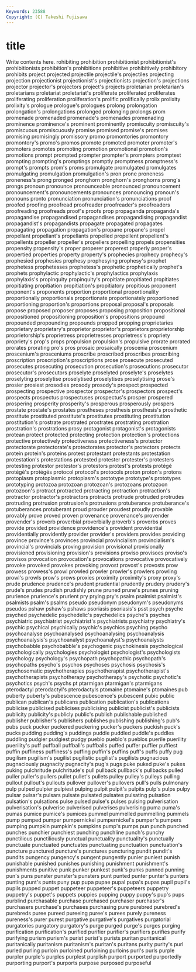 ```yaml
---
Keywords: 23588 
Copyright: (C) Takeshi Fujisawa
---
```


# title

Write contents here.
rohibiting
prohibition prohibitionist prohibitionist's prohibitionists prohibition's prohibitions prohibitive prohibitively prohibitory prohibits
project projected projectile projectile's projectiles projecting projection projectionist projectionist's projectionists
projection's projections projector projector's projectors project's projects proletarian proletarian's proletarians
proletariat proletariat's proliferate proliferated proliferates proliferating proliferation proliferation's prolific prolifically
prolix prolixity prolixity's prologue prologue's prologues prolong prolongation prolongation's prolongations
prolonged prolonging prolongs prom promenade promenaded promenade's promenades promenading prominence
prominence's prominent prominently promiscuity promiscuity's promiscuous promiscuously promise promised promise's
promises promising promisingly promissory promo promontories promontory promontory's promo's promos
promote promoted promoter promoter's promoters promotes promoting promotion promotional promotion's
promotions prompt prompted prompter prompter's prompters promptest prompting prompting's promptings
promptly promptness promptness's prompt's prompts prom's proms promulgate promulgated promulgates
promulgating promulgation promulgation's pron prone proneness proneness's prong pronged pronghorn
pronghorn's pronghorns prong's prongs pronoun pronounce pronounceable pronounced pronouncement pronouncement's
pronouncements pronounces pronouncing pronoun's pronouns pronto pronunciation pronunciation's pronunciations proof
proofed proofing proofread proofreader proofreader's proofreaders proofreading proofreads proof's proofs
prop propaganda propaganda's propagandise propagandised propagandises propagandising propagandist propagandist's propagandists
propagate propagated propagates propagating propagation propagation's propane propane's propel propellant
propellant's propellants propelled propellent propellent's propellents propeller propeller's propellers propelling
propels propensities propensity propensity's proper properer properest properly proper's propertied
properties property property's prophecies prophecy prophecy's prophesied prophesies prophesy prophesying
prophesy's prophet prophetess prophetesses prophetess's prophetic prophetically prophet's prophets prophylactic
prophylactic's prophylactics prophylaxis prophylaxis's propinquity propinquity's propitiate propitiated propitiates propitiating
propitiation propitiation's propitiatory propitious proponent proponent's proponents proportion proportional proportionality
proportionally proportionals proportionate proportionately proportioned proportioning proportion's proportions proposal proposal's
proposals propose proposed proposer proposes proposing proposition propositional propositioned propositioning
proposition's propositions propound propounded propounding propounds propped propping proprietaries proprietary
proprietary's proprietor proprietor's proprietors proprietorship proprietorship's proprietress proprietresses proprietress's propriety
propriety's prop's props propulsion propulsion's propulsive prorate prorated prorates prorating
pro's pros prosaic prosaically proscenia proscenium proscenium's prosceniums proscribe proscribed
proscribes proscribing proscription proscription's proscriptions prose prosecute prosecuted prosecutes prosecuting
prosecution prosecution's prosecutions prosecutor prosecutor's prosecutors proselyte proselyted proselyte's proselytes
proselyting proselytise proselytised proselytises proselytising prose's prosier prosiest prosodies prosody
prosody's prospect prospected prospecting prospective prospector prospector's prospectors prospect's prospects
prospectus prospectuses prospectus's prosper prospered prospering prosperity prosperity's prosperous prosperously
prospers prostate prostate's prostates prostheses prosthesis prosthesis's prosthetic prostitute prostituted
prostitute's prostitutes prostituting prostitution prostitution's prostrate prostrated prostrates prostrating prostration
prostration's prostrations prosy protagonist protagonist's protagonists protean protect protected protecting
protection protection's protections protective protectively protectiveness protectiveness's protector protectorate protectorate's
protectorates protector's protectors protects protein protein's proteins protest protestant protestants
protestation protestation's protestations protested protester protester's protesters protesting protestor protestor's
protestors protest's protests protégé protégé's protégés protocol protocol's protocols proton
proton's protons protoplasm protoplasmic protoplasm's prototype prototype's prototypes prototyping protozoa
protozoan protozoan's protozoans protozoon protozoon's protract protracted protracting protraction protraction's
protractor protractor's protractors protracts protrude protruded protrudes protruding protrusion protrusion's
protrusions protuberance protuberance's protuberances protuberant proud prouder proudest proudly provable
provably prove proved proven provenance provenance's provender provender's proverb proverbial
proverbially proverb's proverbs proves provide provided providence providence's provident providential
providentially providently provider provider's providers provides providing province province's provinces
provincial provincialism provincialism's provincial's provincials proving provision provisional provisionally provisioned
provisioning provision's provisions proviso provisoes proviso's provisos provocation provocation's provocations
provocative provocatively provoke provoked provokes provoking provost provost's provosts prow
prowess prowess's prowl prowled prowler prowler's prowlers prowling prowl's prowls
prow's prows proxies proximity proximity's proxy proxy's prude prudence prudence's
prudent prudential prudently prudery prudery's prude's prudes prudish prudishly prune
pruned prune's prunes pruning prurience prurience's prurient pry prying pry's
psalm psalmist psalmist's psalmists psalm's psalms pseudo pseudonym pseudonym's pseudonyms
pseudos pshaw pshaw's pshaws psoriasis psoriasis's psst psych psyche psyched
psychedelic psychedelic's psychedelics psyche's psyches psychiatric psychiatrist psychiatrist's psychiatrists psychiatry
psychiatry's psychic psychical psychically psychic's psychics psyching psycho psychoanalyse psychoanalysed
psychoanalysing psychoanalysis psychoanalysis's psychoanalyst psychoanalyst's psychoanalysts psychobabble psychobabble's psychogenic psychokinesis
psychological psychologically psychologies psychologist psychologist's psychologists psychology psychology's psychopath psychopathic
psychopath's psychopaths psycho's psychos psychoses psychosis psychosis's psychosomatic psychotherapies psychotherapist
psychotherapist's psychotherapists psychotherapy psychotherapy's psychotic psychotic's psychotics psych's psychs pt
ptarmigan ptarmigan's ptarmigans pterodactyl pterodactyl's pterodactyls ptomaine ptomaine's ptomaines pub
puberty puberty's pubescence pubescence's pubescent pubic public publican publican's publicans
publication publication's publications publicise publicised publicises publicising publicist publicist's publicists
publicity publicity's publicly public's publish publishable published publisher publisher's publishers
publishes publishing publishing's pub's pubs puck pucker puckered puckering pucker's
puckers puckish puck's pucks pudding pudding's puddings puddle puddled puddle's
puddles puddling pudgier pudgiest pudgy pueblo pueblo's pueblos puerile puerility
puerility's puff puffball puffball's puffballs puffed puffer puffier puffiest puffin
puffiness puffiness's puffing puffin's puffins puff's puffs puffy pug pugilism
pugilism's pugilist pugilistic pugilist's pugilists pugnacious pugnaciously pugnacity pugnacity's pug's
pugs puke puked puke's pukes puking pulchritude pulchritude's pull pullback
pullback's pullbacks pulled puller puller's pullers pullet pullet's pullets pulley
pulley's pulleys pulling pullout pullout's pullouts pullover pullover's pullovers pull's
pulls pulmonary pulp pulped pulpier pulpiest pulping pulpit pulpit's pulpits
pulp's pulps pulpy pulsar pulsar's pulsars pulsate pulsated pulsates pulsating
pulsation pulsation's pulsations pulse pulsed pulse's pulses pulsing pulverisation pulverisation's
pulverise pulverised pulverises pulverising puma puma's pumas pumice pumice's pumices
pummel pummelled pummelling pummels pump pumped pumper pumpernickel pumpernickel's pumper's
pumpers pumping pumpkin pumpkin's pumpkins pump's pumps pun punch punched
punches punchier punchiest punching punchline punch's punchy punctilious punctiliously punctual
punctuality punctuality's punctually punctuate punctuated punctuates punctuating punctuation punctuation's puncture
punctured puncture's punctures puncturing pundit pundit's pundits pungency pungency's pungent
pungently punier puniest punish punishable punished punishes punishing punishment punishment's
punishments punitive punk punker punkest punk's punks punned punning pun's
puns punster punster's punsters punt punted punter punter's punters punting
punt's punts puny pup pupa pupae pupal pupa's pupas pupil
pupil's pupils pupped puppet puppeteer puppeteer's puppeteers puppetry puppetry's puppet's
puppets puppies pupping puppy puppy's pup's pups purblind purchasable purchase
purchased purchaser purchaser's purchasers purchase's purchases purchasing pure purebred purebred's
purebreds puree pureed pureeing puree's purees purely pureness pureness's purer
purest purgative purgative's purgatives purgatorial purgatories purgatory purgatory's purge purged
purge's purges purging purification purification's purified purifier purifier's purifiers purifies
purify purifying purism purism's purist purist's purists puritan puritanical puritanically
puritanism puritanism's puritan's puritans purity purity's purl purled purling purloin
purloined purloining purloins purl's purls purple purpler purple's purples purplest
purplish purport purported purportedly purporting purport's purports purpose purposed purposeful
